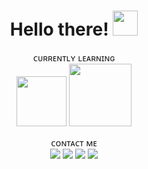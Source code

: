 <h1 align="center">Hello there! <img width="40" src="https://c.tenor.com/Wx9IEmZZXSoAAAAi/hi.gif"/></h1>

<p align="center">ᴄᴜʀʀᴇɴᴛʟʏ ʟᴇᴀʀɴɪɴɢ</br>
<img width="80" src="https://img.shields.io/badge/Python-3776AB?style=flat-square&logo=python&logoColor=white">
<img width="100" src="https://img.shields.io/badge/JavaScript-575757?style=flat-square&logo=javascript&logoColor=%23F7DF1E"></p>



<p align="center">ᴄᴏɴᴛᴀᴄᴛ ᴍᴇ</br>
<a href="https://twitter.com/duartengsilva"><img src="https://img.shields.io/badge/Twitter-%40duartengsilva-1DA1F2?style=flat-square"></a>
<a href="https://instagram.com/duartengsilva"><img src="https://img.shields.io/badge/Instagram-%40duartengsilva-E1306C?style=flat-square"></a>
<a href="mailto:heyduartesilva@gmail.com"><img src="https://img.shields.io/badge/Email-heyduartesilva%40gmail.com-orange?style=flat-square"></a>
<img src="https://img.shields.io/badge/Discord-Duarte%234858-5865F2?style=flat-square"></p>
